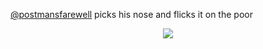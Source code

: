 [@postmansfarewell](https://github.com/postmansfarewell) picks his nose and flicks it on the poor
</p> 
<p align="center">
<img src=https://i.postimg.cc/Gmqgqgpf/IMG-4421.jpg>

  


